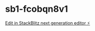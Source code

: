 # sb1-fcobqn8v1

[Edit in StackBlitz next generation editor ⚡️](https://stackblitz.com/~/github.com/XRlayth/sb1-fcobqn8v1)